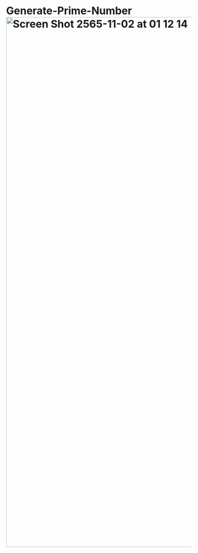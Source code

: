 # Generate-Prime-Number<img width="1440" alt="Screen Shot 2565-11-02 at 01 12 14" src="https://user-images.githubusercontent.com/98311957/199307312-552ed915-f003-46e1-a3a9-f08a7c58ce6b.png">
